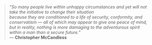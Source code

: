 <!--
**Yashaskirnapure/Yashaskirnapure** is a ✨ _special_ ✨ repository because its `README.md` (this file) appears on your GitHub profile.

Here are some ideas to get you started:

- 🔭 I’m currently working on ...
- 🌱 I’m currently learning ...
- 👯 I’m looking to collaborate on ...
- 🤔 I’m looking for help with ...
- 💬 Ask me about ...
- 📫 How to reach me: ...
- 😄 Pronouns: ...
- ⚡ Fun fact: ...
-->
> *“So many people live within unhappy circumstances and yet will not take the initiative to change their situation  
> because they are conditioned to a life of security, conformity, and conservatism — all of which may appear to give one peace of mind,  
> but in reality, nothing is more damaging to the adventurous spirit within a man than a secure future.”*  
> — **Christopher McCandless**

